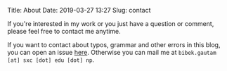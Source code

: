 Title: About
Date: 2019-03-27 13:27
Slug: contact

If you're interested in my work or you just have a question or comment, please feel free to contact me anytime.

If you want to contact about typos, grammar and other errors in this blog, you can open an issue [here](https://github.com/bibek22/bibek22.github.io/issues). Otherwise you can mail me at `bibek.gautam [at] sxc [dot] edu [dot] np`.
